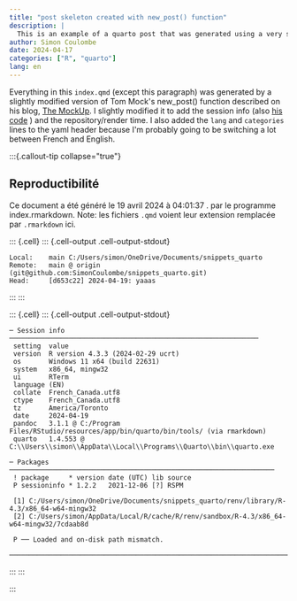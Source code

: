 ```yaml
---
title: "post skeleton created with new_post() function"
description: |
  This is an example of a quarto post that was generated using a very slightly modified version of Tom Mock's new_post() function
author: Simon Coulombe
date: 2024-04-17
categories: ["R", "quarto"]
lang: en
---
```




Everything in this `index.qmd` (except this paragraph) was generated by a slightly modified version of Tom Mock's new_post() function described on his blog, [The MockUp](https://themockup.blog/posts/2022-11-08-use-r-to-generate-a-quarto-blogpost/).  I slightly modified it to add the session info (also [his code](https://themockup.blog/posts/2022-04-18-session-info/) ) and the repository/render time.  I also added the `lang` and `categories` lines to the yaml header because I'm probably going to be switching a lot between French and English.   

:::{.callout-tip collapse="true"}
## Reproductibilité  

Ce document a été généré le 19 avril 2024 à 04:01:37 .    par le programme index.rmarkdown.  Note: les fichiers `.qmd` voient leur extension remplacée par `.rmarkdown` ici.  


::: {.cell}
::: {.cell-output .cell-output-stdout}

```
Local:    main C:/Users/simon/OneDrive/Documents/snippets_quarto
Remote:   main @ origin (git@github.com:SimonCoulombe/snippets_quarto.git)
Head:     [d653c22] 2024-04-19: yaaas
```


:::
:::

::: {.cell}
::: {.cell-output .cell-output-stdout}

```
─ Session info ───────────────────────────────────────────────────────────────
 setting  value
 version  R version 4.3.3 (2024-02-29 ucrt)
 os       Windows 11 x64 (build 22631)
 system   x86_64, mingw32
 ui       RTerm
 language (EN)
 collate  French_Canada.utf8
 ctype    French_Canada.utf8
 tz       America/Toronto
 date     2024-04-19
 pandoc   3.1.1 @ C:/Program Files/RStudio/resources/app/bin/quarto/bin/tools/ (via rmarkdown)
 quarto   1.4.553 @ C:\\Users\\simon\\AppData\\Local\\Programs\\Quarto\\bin\\quarto.exe

─ Packages ───────────────────────────────────────────────────────────────────
 ! package     * version date (UTC) lib source
 P sessioninfo * 1.2.2   2021-12-06 [?] RSPM

 [1] C:/Users/simon/OneDrive/Documents/snippets_quarto/renv/library/R-4.3/x86_64-w64-mingw32
 [2] C:/Users/simon/AppData/Local/R/cache/R/renv/sandbox/R-4.3/x86_64-w64-mingw32/7cdaab8d

 P ── Loaded and on-disk path mismatch.

──────────────────────────────────────────────────────────────────────────────
```


:::
:::

:::
